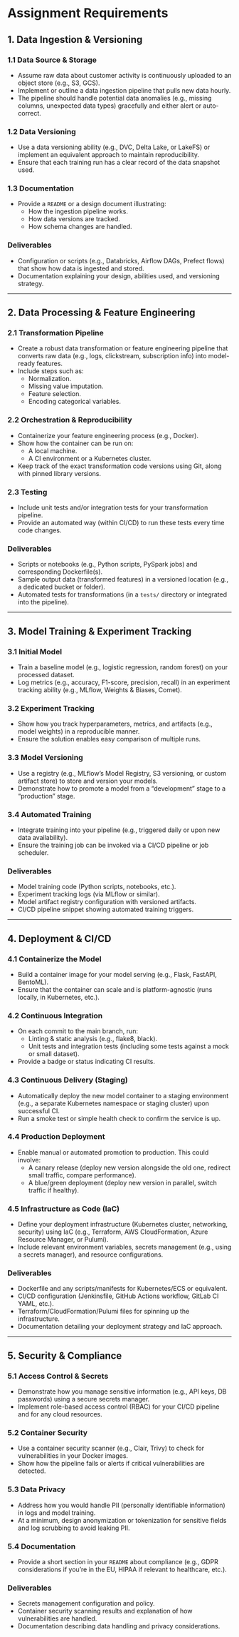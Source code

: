 # Assignment Requirements

## 1. Data Ingestion & Versioning

### 1.1 Data Source & Storage
- Assume raw data about customer activity is continuously uploaded to an object store (e.g., S3, GCS).
- Implement or outline a data ingestion pipeline that pulls new data hourly.
- The pipeline should handle potential data anomalies (e.g., missing columns, unexpected data types) gracefully and either alert or auto-correct.

### 1.2 Data Versioning
- Use a data versioning ability (e.g., DVC, Delta Lake, or LakeFS) or implement an equivalent approach to maintain reproducibility.
- Ensure that each training run has a clear record of the data snapshot used.

### 1.3 Documentation
- Provide a `README` or a design document illustrating:
  - How the ingestion pipeline works.
  - How data versions are tracked.
  - How schema changes are handled.

### Deliverables
- Configuration or scripts (e.g., Databricks, Airflow DAGs, Prefect flows) that show how data is ingested and stored.
- Documentation explaining your design, abilities used, and versioning strategy.

---

## 2. Data Processing & Feature Engineering

### 2.1 Transformation Pipeline
- Create a robust data transformation or feature engineering pipeline that converts raw data (e.g., logs, clickstream, subscription info) into model-ready features.
- Include steps such as:
  - Normalization.
  - Missing value imputation.
  - Feature selection.
  - Encoding categorical variables.

### 2.2 Orchestration & Reproducibility
- Containerize your feature engineering process (e.g., Docker).
- Show how the container can be run on:
  - A local machine.
  - A CI environment or a Kubernetes cluster.
- Keep track of the exact transformation code versions using Git, along with pinned library versions.

### 2.3 Testing
- Include unit tests and/or integration tests for your transformation pipeline.
- Provide an automated way (within CI/CD) to run these tests every time code changes.

### Deliverables
- Scripts or notebooks (e.g., Python scripts, PySpark jobs) and corresponding Dockerfile(s).
- Sample output data (transformed features) in a versioned location (e.g., a dedicated bucket or folder).
- Automated tests for transformations (in a `tests/` directory or integrated into the pipeline).

---

## 3. Model Training & Experiment Tracking

### 3.1 Initial Model
- Train a baseline model (e.g., logistic regression, random forest) on your processed dataset.
- Log metrics (e.g., accuracy, F1-score, precision, recall) in an experiment tracking ability (e.g., MLflow, Weights & Biases, Comet).

### 3.2 Experiment Tracking
- Show how you track hyperparameters, metrics, and artifacts (e.g., model weights) in a reproducible manner.
- Ensure the solution enables easy comparison of multiple runs.

### 3.3 Model Versioning
- Use a registry (e.g., MLflow’s Model Registry, S3 versioning, or custom artifact store) to store and version your models.
- Demonstrate how to promote a model from a “development” stage to a “production” stage.

### 3.4 Automated Training
- Integrate training into your pipeline (e.g., triggered daily or upon new data availability).
- Ensure the training job can be invoked via a CI/CD pipeline or job scheduler.

### Deliverables
- Model training code (Python scripts, notebooks, etc.).
- Experiment tracking logs (via MLflow or similar).
- Model artifact registry configuration with versioned artifacts.
- CI/CD pipeline snippet showing automated training triggers.

---

## 4. Deployment & CI/CD

### 4.1 Containerize the Model
- Build a container image for your model serving (e.g., Flask, FastAPI, BentoML).
- Ensure that the container can scale and is platform-agnostic (runs locally, in Kubernetes, etc.).

### 4.2 Continuous Integration
- On each commit to the main branch, run:
  - Linting & static analysis (e.g., flake8, black).
  - Unit tests and integration tests (including some tests against a mock or small dataset).
- Provide a badge or status indicating CI results.

### 4.3 Continuous Delivery (Staging)
- Automatically deploy the new model container to a staging environment (e.g., a separate Kubernetes namespace or staging cluster) upon successful CI.
- Run a smoke test or simple health check to confirm the service is up.

### 4.4 Production Deployment
- Enable manual or automated promotion to production. This could involve:
  - A canary release (deploy new version alongside the old one, redirect small traffic, compare performance).
  - A blue/green deployment (deploy new version in parallel, switch traffic if healthy).

### 4.5 Infrastructure as Code (IaC)
- Define your deployment infrastructure (Kubernetes cluster, networking, security) using IaC (e.g., Terraform, AWS CloudFormation, Azure Resource Manager, or Pulumi).
- Include relevant environment variables, secrets management (e.g., using a secrets manager), and resource configurations.

### Deliverables
- Dockerfile and any scripts/manifests for Kubernetes/ECS or equivalent.
- CI/CD configuration (Jenkinsfile, GitHub Actions workflow, GitLab CI YAML, etc.).
- Terraform/CloudFormation/Pulumi files for spinning up the infrastructure.
- Documentation detailing your deployment strategy and IaC approach.

---

## 5. Security & Compliance

### 5.1 Access Control & Secrets
- Demonstrate how you manage sensitive information (e.g., API keys, DB passwords) using a secure secrets manager.
- Implement role-based access control (RBAC) for your CI/CD pipeline and for any cloud resources.

### 5.2 Container Security
- Use a container security scanner (e.g., Clair, Trivy) to check for vulnerabilities in your Docker images.
- Show how the pipeline fails or alerts if critical vulnerabilities are detected.

### 5.3 Data Privacy
- Address how you would handle PII (personally identifiable information) in logs and model training.
- At a minimum, design anonymization or tokenization for sensitive fields and log scrubbing to avoid leaking PII.

### 5.4 Documentation
- Provide a short section in your `README` about compliance (e.g., GDPR considerations if you’re in the EU, HIPAA if relevant to healthcare, etc.).

### Deliverables
- Secrets management configuration and policy.
- Container security scanning results and explanation of how vulnerabilities are handled.
- Documentation describing data handling and privacy considerations.